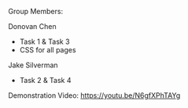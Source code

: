 Group Members:

Donovan Chen
- Task 1 & Task 3
- CSS for all pages
  
Jake Silverman
- Task 2 & Task 4

Demonstration Video: https://youtu.be/N6gfXPhTAYg
